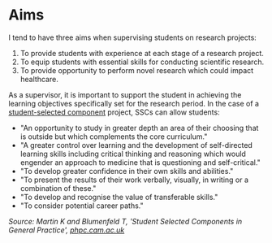 Aims
=======================

I tend to have three aims when supervising students on research projects:
1. To provide students with experience at each stage of a research project.
2. To equip students with essential skills for conducting scientific research.
3. To provide opportunity to perform novel research which could impact healthcare.

As a supervisor, it is important to support the student in achieving the learning objectives specifically set for the research period. In the case of a [student-selected component](https://www.healthcareers.nhs.uk/explore-roles/doctors/medical-school/medical-student-selected-components-sscs) project, SSCs can allow students:
- "An opportunity to study in greater depth an area of their choosing that is outside but which complements the core curriculum."
- "A greater control over learning and the development of self-directed learning skills including critical thinking and reasoning which would engender an approach to medicine that is questioning and self-critical."
- "To develop greater confidence in their own skills and abilities."
- "To present the results of their work verbally, visually, in writing or a combination of these."
- "To develop and recognise the value of transferable skills."
- "To consider potential career paths."

_Source: Martin K and Blumenfeld T, 'Student Selected Components in General Practice', [phpc.cam.ac.uk](https://www.phpc.cam.ac.uk/pcu/files/2014/04/KINNARY-Student-Selected-Components-in-General-Practice-1.pdf)_